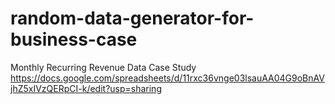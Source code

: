 # random-data-generator-for-business-case

Monthly Recurring Revenue Data Case Study
https://docs.google.com/spreadsheets/d/11rxc36vnge03lsauAA04G9oBnAVjhZ5xIVzQERpCI-k/edit?usp=sharing
